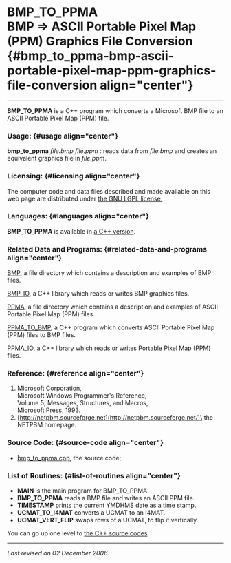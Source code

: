 BMP\_TO\_PPMA\
BMP =&gt; ASCII Portable Pixel Map (PPM) Graphics File Conversion {#bmp_to_ppma-bmp-ascii-portable-pixel-map-ppm-graphics-file-conversion align="center"}
=================================================================

------------------------------------------------------------------------

**BMP\_TO\_PPMA** is a C++ program which converts a Microsoft BMP file
to an ASCII Portable Pixel Map (PPM) file.

### Usage: {#usage align="center"}

 **bmp\_to\_ppma** *file.bmp* *file.ppm* 
:   reads data from *file.bmp* and creates an equivalent graphics file
    in *file.ppm*.

### Licensing: {#licensing align="center"}

The computer code and data files described and made available on this
web page are distributed under [the GNU LGPL
license.](../../txt/gnu_lgpl.txt)

### Languages: {#languages align="center"}

**BMP\_TO\_PPMA** is available in [a C++
version](../../master/bmp_to_ppma/bmp_to_ppma.md).

### Related Data and Programs: {#related-data-and-programs align="center"}

[BMP](../../data/bmp/bmp.md), a file directory which contains a
description and examples of BMP files.

[BMP\_IO](../../master/bmp_io/bmp_io.md), a C++ library which reads
or writes BMP graphics files.

[PPMA](../../data/ppma/ppma.md), a file directory which contains a
description and examples of ASCII Portable Pixel Map (PPM) files.

[PPMA\_TO\_BMP](../../master/ppma_to_bmp/ppma_to_bmp.md), a C++
program which converts ASCII Portable Pixel Map (PPM) files to BMP
files.

[PPMA\_IO](../../master/ppma_io/ppma_io.md), a C++ library which
reads or writes Portable Pixel Map (PPM) files.

### Reference: {#reference align="center"}

1.  Microsoft Corporation,\
    Microsoft Windows Programmer's Reference,\
    Volume 5; Messages, Structures, and Macros,\
    Microsoft Press, 1993.
2.  [http://netpbm.sourceforge.net](http://netpbm.sourceforge.net/)\
    the NETPBM homepage.

### Source Code: {#source-code align="center"}

-   [bmp\_to\_ppma.cpp](bmp_to_ppma.cpp), the source code;

### List of Routines: {#list-of-routines align="center"}

-   **MAIN** is the main program for BMP\_TO\_PPMA.
-   **BMP\_TO\_PPMA** reads a BMP file and writes an ASCII PPM file.
-   **TIMESTAMP** prints the current YMDHMS date as a time stamp.
-   **UCMAT\_TO\_I4MAT** converts a UCMAT to an I4MAT.
-   **UCMAT\_VERT\_FLIP** swaps rows of a UCMAT, to flip it vertically.

You can go up one level to [the C++ source codes](../cpp_src.md).

------------------------------------------------------------------------

*Last revised on 02 December 2006.*
